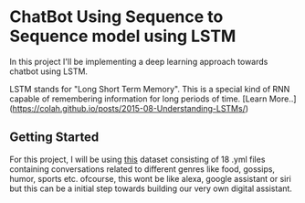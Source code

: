 # ChatBot Using Sequence to Sequence model using LSTM
In this project I'll be implementing a deep learning approach towards chatbot using LSTM. 

LSTM stands for "Long Short Term Memory". This is a special kind of RNN capable of remembering information for long periods of time. [Learn More..] (https://colah.github.io/posts/2015-08-Understanding-LSTMs/)
## Getting Started
For this project, I will be using [this](https://www.kaggle.com/kausr25/chatterbotenglish) dataset consisting of 18 .yml files containing conversations related to different genres like food, gossips, humor, sports etc.
ofcourse, this wont be like alexa, google assistant or siri but this can be a initial step towards building our very own digital assistant.
